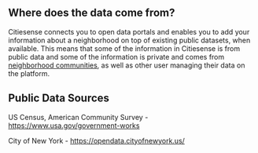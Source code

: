 
## Where does the data come from?
Citiesense connects you to open data portals and enables you to add your information about a neighborhood on top of existing public datasets, when available. This means that some of the information in Citiesense is from public data and some of the information is private and comes from [neighborhood communities](https://www.citiesense.com/docs/pages/08-Communities.md), as well as other user managing their data on the platform. 

## Public Data Sources

US Census, American Community Survey - https://www.usa.gov/government-works

City of New York - https://opendata.cityofnewyork.us/
